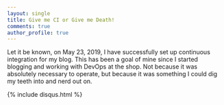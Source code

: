 ```yaml
---
layout: single
title: Give me CI or Give me Death!
comments: true
author_profile: true
---
```


Let it be known, on May 23, 2019, I have successfully set up continuous integration for my blog.  This has been a goal of mine since I started blogging and working with DevOps at the shop.  Not because it was absolutely necessary to operate, but because it was something I could dig my teeth into and nerd out on.  

{% include disqus.html %}